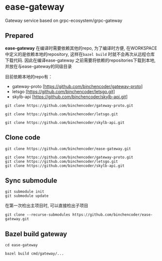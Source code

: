 # ease-gateway
Gateway service based on grpc-ecosystem/grpc-gateway

## Prepared

**ease-gateway** 在编译时需要依赖其他的repo, 为了编译时方便, 在WORKSPACE中定义的是依赖本地的repository, 这样在`bazel build` 时就不会再次从远程仓库下载代码. 因此在编译ease-gateway 之前需要将依赖的repositories下载到本地, 并放在与ease-gateway的同级目录

目前依赖本地的repo有：

- gateway-proto [https://github.com/binchencoder/gateway-proto]
- letsgo [https://github.com/binchencoder/letsgo.git]
- skylb-api [https://github.com/binchencoder/skylb-api.git]

```
git clone https://github.com/binchencoder/gateway-proto.git

git clone https://github.com/binchencoder/letsgo.git

git clone https://github.com/binchencoder/skylb-api.git
```

## Clone code

```
git clone https://github.com/binchencoder/ease-gateway.git

git clone https://github.com/binchencoder/gateway-proto.git
git clone https://github.com/binchencoder/letsgo.git
git clone https://github.com/binchencoder/skylb-api.git
```

## Sync submodule

```
git submodule init
git submodule update
```

在第一次检出主项目时, 可以直接检出子项目
```
git clone --recurse-submodules https://github.com/binchencoder/ease-gateway.git
```

## Bazel build gateway

```
cd ease-gateway

bazel build cmd/gateway/...
```